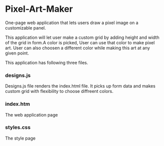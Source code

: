 # Pixel-Art-Maker
 One-page web application that lets users draw a pixel image on a customizable panel.
 
 This application will let user make a custom grid by adding height and width of the grid in form.A color is picked, User can use that color to make pixel art. 
 User can also choosen a different color while making this art at any given point.
 
 This application has following three files.
 
 ### designs.js
 
 Designs.js file renders the index.html file. It picks up form data and makes custom grid with flexibility to choose diffreent colors.
 
 ### index.htm
 
 The web application page
 
 ### styles.css
 
 The style page
